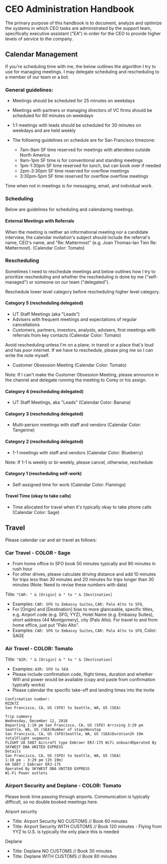 # CEO Administration Handbook 

The primary purpose of this handbook is to document, analyze and optimize the systems in which CEO tasks are administrated by the support team, specifically executive assistant ("EA") in order for the CEO to provide higher levels of service to the company. 

## Calendar Management 

If you're scheduling time with me, the below outlines the algorithm I try to use for managing meetings. I may delegate scheduling and rescheduling to a member of our team or a bot. 

### General guidelines: 

- Meetings should be scheduled for 25 minutes on weekdays 
- Meetings with partners or managing directors of VC firms should be scheduled for 60 minutes on weekdays
- 1:1 meetings with leads should be scheduled for 30 minutes on weekdays and are held weekly

- The following guidelines on schedule are for San Francisco timezone: 
  - 7am-9am SF time reserved for meetings with attendees outside North America    
  - 9am-1pm SF time is for conventional and standing meetings  
  - 1pm-1:30pm SF time reserved for lunch, but can book over if needed  
  - 2pm-3:30pm SF time reserved for overflow meetings 
  - 3:30pm-5pm SF time reserved for overflow overflow meetings 

Time when not in meetings is for messaging, email, and individual work. 

### Scheduling

Below are guidelines for scheduling and calendaring meetings.

#### External Meetings with Referrals

When the meeting is neither an informational meeting nor a candidate interview, the calendar invitation's subject should include the referral's name, CEO's name, and "Re: Mattermost" (e.g. Joan Thomas-Ian Tien Re: Mattermost). (Calendar Color: Tomato) 

### Rescheduling 

Sometimes I need to reschedule meetings and below outlines how I try to prioritize rescheduling and whether the rescheduling is done by me ("self-managed") or someone on our team ("delegated").

Reschedule lower level category before rescheduling higher level category.

#### Category 5 (rescheduling delegated) 

- IJT Staff Meetings (aka "Leads") 
- Advisers with frequent meetings and expectations of regular cancellations
- Customers, partners, investors, analysts, advisers, first meetings with referrals from key contacts (Calendar Color: Tomato) 

Avoid rescheduling unless I'm on a plane, in transit or a place that's loud and has poor internet. If we have to reschedule, please ping me so I can write the note myself. 

- Customer Obsession Meeting (Calendar Color: Tomato) 

Note: If I can't make the Customer Obsession Meeting, please announce in the channel and delegate running the meeting to Corey or his assign. 

#### Category 4 (rescheduling delegated) 

- IJT Staff Meetings, aka "Leads" (Calendar Color: Banana) 

#### Category 3 (rescheduling delegated) 

- Multi-person meetings with staff and vendors (Calendar Color: Tangerine) 

#### Category 2 (rescheduling delegated) 

- 1-1 meetings with staff and vendors (Calendar Color: Blueberry) 

Note: If 1-1 is weekly or bi-weekly, please cancel, otherwise, reschedule

#### Category 1 (rescheduling self-work) 

- Self-assigned time for work (Calendar Color: Flamingo) 

#### Travel Time (okay to take calls) 

- Time allocated for travel when it's typically okay to take phone calls (Calendar Color: Sage) 

## Travel 

Please calendar car and air travel as follows: 

### Car Travel - COLOR - Sage  

- From home office to SFO book 50 minutes typically and 90 minutes in rush hour 
- For other drives, please calculate driving distance and add 10 minutes for trips less than 30 minutes and 20 minutes for trips longer than 30 minutes (Note: Need to revise these numbers with data) 

Title: `"CAR: " & [Origin] & " to " & [Destination]`
- Examples: `CAR: SFO to Embassy Suites`, `CAR: Palo Alto to SFO`, 
- For [Origin] and [Destination] bias to more glanceable, specific titles, e.g. Airport code (e.g. SFO, YYZ), Hotel Name (e.g. Embassy Suites), short address (44 Montgomery), city (Palo Alto). For travel to and from home office, just put "Palo Alto".  
- Examples: `CAR: SFO to Embassy Suites`, `CAR: Palo Alto to SFO`, 
Color: SAGE 

### Air Travel - COLOR: Tomato 
 
Title: `"AIR: " & [Origin] & " to " & [Destination]`
- Examples: `AIR: SFO to SEA`
- Please include confirmation code, flight times, duration and whether Wifi and power would be available (copy and paste from confirmation typically works) 
- Please calendar the specific take-off and landing times into the invite  

```
Confirmation number:
MZZK7Z
San Francisco, CA, US (SFO) to Seattle, WA, US (SEA)

Trip summary
Wednesday, December 12, 2018
Departing 1:10 pm San Francisco, CA, US (SFO) Arriving 3:29 pm Seattle, WA, US (SEA)Number of stopsNonstop
San Francisco, CA, US (SFO)Seattle, WA, US (SEA)Duration2h 19m totalFlight segments
FLIGHT UA 5887 Aircraft type Embraer ERJ-175 Wifi onboardOperated By SKYWEST DBA UNITED EXPRESS
Details
San Francisco, CA, US (SFO) to Seattle, WA, US (SEA)
1:10 pm - 3:29 pm (2h 19m)
UA 5887 | Embraer ERJ-175
Operated By SKYWEST DBA UNITED EXPRESS
Wi-Fi Power outlets
```

### Airport Security and Deplane - COLOR: Tomato

Please book time passing through airports. Communication is typically difficult, so no double booked meetings here. 

Airport security 
- Title: Airport Security NO CUSTOMS // Book 60 minutes   
- Title: Airport Security WITH CUSTOMS // Book 120 minutes - Flying from YYZ to U.S. is typically the only place this is needed

Deplane 
- Title: Deplane NO CUSTOMS // Book 30 minutes  
- Title: Deplane WITH CUSTOMS // Book 80 minutes 


